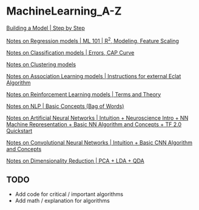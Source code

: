 # MachineLearning_A-Z

[Building a Model | Step by Step ](Machine_Learning_A-Z_Mine/Part%202%20-%20Regression/Section%2012%20-%20Part%20Recap/building_model.md)

[Notes on Regression models | ML 101 | R<sup>2</sup>, Modeling, Feature Scaling ](Machine_Learning_A-Z_Mine/Part%202%20-%20Regression/Section%2010%20-%20Evaluating%20Regression%20Models%20Performance/notes.md)

[Notes on Classification models | Errors, CAP Curve ](Machine_Learning_A-Z_Mine/Part%203%20-%20Classification/Section%2022%20-%20Part%20Recap/notes.md)

[Notes on Clustering models ](Machine_Learning_A-Z_Mine/Part%204%20-%20Clustering/Section%2026%20-%20Part%20Recap/notes.md)

[Notes on Association Learning models | Instructions for external Eclat Algorithm](Machine_Learning_A-Z_Mine/Part%205%20-%20Association%20Rule%20Learning/Section%2030%20-%20Part%20Recap/notes.md)

[Notes on Reinforcement Learning models | Terms and Theory](Machine_Learning_A-Z_Mine/Part%206%20-%20Reinforcement%20Learning/Section%2034%20-%20Part%20Recap/notes.md)

[Notes on NLP | Basic Concepts (Bag of Words)](Machine_Learning_A-Z_Mine/Part%207%20-%20Natural%20Language%20Processing/Section%2037%20-%20Part%20Recap/notes.md)

[Notes on Artificial Neural Networks | Intuition + Neuroscience Intro + NN Machine Representation + Basic NN Algorithm and Concepts + TF 2.0 Quickstart ](Machine_Learning_A-Z_Mine/Part%208%20-%20Deep%20Learning/Section%2041%20-%20Part%20Recap/notes.md)

[Notes on Convolutional Neural Networks | Intuition + Basic CNN Algorithm and Concepts ](Machine_Learning_A-Z_Mine/Part%208%20-%20Deep%20Learning/Section%2041%20-%20Part%20Recap/notes_cnn.md)

[Notes on Dimensionality Reduction | PCA + LDA + QDA ](Machine_Learning_A-Z_Mine/Part%209%20-%20Dimensionality%20Reduction/Section%2046%20-%20Part%20Recap/notes.md)
## TODO

- Add code for critical / important algorithms
- Add math / explanation for algorithms
